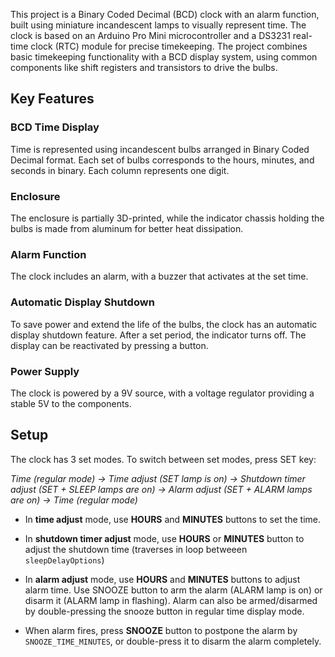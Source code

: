 This project is a Binary Coded Decimal (BCD) clock with an alarm function, built using miniature incandescent lamps to visually represent time. The clock is based on an Arduino Pro Mini microcontroller and a DS3231 real-time clock (RTC) module for precise timekeeping. The project combines basic timekeeping functionality with a BCD display system, using common components like shift registers and transistors to drive the bulbs.

## Key Features
### BCD Time Display

Time is represented using incandescent bulbs arranged in Binary Coded Decimal format. Each set of bulbs corresponds to the hours, minutes, and seconds in binary. Each column represents one digit.
### Enclosure

The enclosure is partially 3D-printed, while the indicator chassis holding the bulbs is made from aluminum for better heat dissipation.
### Alarm Function

The clock includes an alarm, with a buzzer that activates at the set time. 

### Automatic Display Shutdown

To save power and extend the life of the bulbs, the clock has an automatic display shutdown feature. After a set period, the indicator turns off. The display can be reactivated by pressing a button.
### Power Supply

The clock is powered by a 9V source, with a voltage regulator providing a stable 5V to the components.

## Setup
The clock has 3 set modes. To switch between set modes, press SET key:

_Time (regular mode) -> Time adjust (SET lamp is on) -> Shutdown timer adjust (SET + SLEEP lamps are on) -> Alarm adjust (SET + ALARM lamps are on) -> Time (regular mode)_

- In **time adjust** mode, use **HOURS** and **MINUTES** buttons to set the time.

- In **shutdown timer adjust** mode, use **HOURS** or **MINUTES** button to adjust the shutdown time (traverses in loop betweeen `sleepDelayOptions`)

- In **alarm adjust** mode, use **HOURS** and **MINUTES** buttons to adjust alarm time. Use SNOOZE button to arm the alarm (ALARM lamp is on) or disarm it (ALARM lamp in flashing).
Alarm can also be armed/disarmed by double-pressing the snooze button in regular time display mode.

- When alarm fires, press **SNOOZE** button to postpone the alarm by `SNOOZE_TIME_MINUTES`, or double-press it to disarm the alarm completely.
